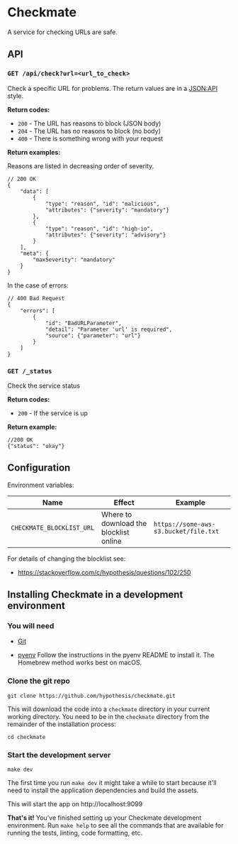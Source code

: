 Checkmate
=====

A service for checking URLs are safe.

API
---

### `GET /api/check?url=<url_to_check>`

Check a specific URL for problems. The return values are in a [JSON:API](https://jsonapi.org/) style.

**Return codes:**

 * `200` - The URL has reasons to block (JSON body)
 * `204` - The URL has no reasons to block (no body)
 * `400` - There is something wrong with your request

**Return examples:**

Reasons are listed in decreasing order of severity.

```json5
// 200 OK
{
    "data": [
        {
            "type": "reason", "id": "malicious",
            "attributes": {"severity": "mandatory"}
        },
        {
            "type": "reason", "id": "high-io",
            "attributes": {"severity": "advisory"}
        }
    ],
    "meta": {
        "maxSeverity": "mandatory"
    }
}
```

In the case of errors:

```json5
// 400 Bad Request
{
    "errors": [
        {
            "id": "BadURLParameter",
            "detail": "Parameter 'url' is required",
            "source": {"parameter": "url"}
        }
    ]
}
```

### `GET /_status`

Check the service status

**Return codes:**

 * `200` - If the service is up

**Return example:**

```json5
//200 OK
{"status": "okay"}
```

Configuration
-------------

Environment variables:

| Name | Effect | Example |
|------|--------|---------|
| `CHECKMATE_BLOCKLIST_URL`   | Where to download the blocklist online | `https://some-aws-s3.bucket/file.txt` |

For details of changing the blocklist see:

 * https://stackoverflow.com/c/hypothesis/questions/102/250


Installing Checkmate in a development environment
------------------------------------------------

### You will need

* [Git](https://git-scm.com/)

* [pyenv](https://github.com/pyenv/pyenv)
  Follow the instructions in the pyenv README to install it.
  The Homebrew method works best on macOS.
  
### Clone the git repo

    git clone https://github.com/hypothesis/checkmate.git

This will download the code into a `checkmate` directory in your current working
directory. You need to be in the `checkmate` directory from the remainder of the
installation process:

    cd checkmate

### Start the development server

    make dev

The first time you run `make dev` it might take a while to start because it'll
need to install the application dependencies and build the assets.

This will start the app on http://localhost:9099

**That's it!** You’ve finished setting up your Checkmate development environment. 
Run `make help` to see all the commands that are available for running the tests,
linting, code formatting, etc.
